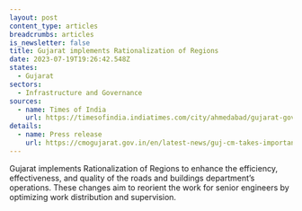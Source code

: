 ```yaml
---
layout: post
content_type: articles
breadcrumbs: articles
is_newsletter: false
title: Gujarat implements Rationalization of Regions
date: 2023-07-19T19:26:42.548Z
states:
  - Gujarat
sectors:
  - Infrastructure and Governance
sources:
  - name: Times of India
    url: https://timesofindia.indiatimes.com/city/ahmedabad/gujarat-govt-implements-comprehensive-measures-to-enhance-efficiency-quality-in-roads-and-buildings-department/articleshow/101705825.cms
details:
  - name: Press release
    url: https://cmogujarat.gov.in/en/latest-news/guj-cm-takes-important-decisions-to-make-the-functioning-of-the-roads-and-buildings-department-more-effective-timely-and-efficient/
---
```

Gujarat implements Rationalization of Regions to enhance the efficiency, effectiveness, and quality of the roads and buildings department’s operations. These changes aim to reorient the work for senior engineers by optimizing work distribution and supervision.
